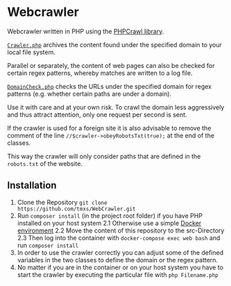 # Webcrawler

Webcrawler written in PHP using the [PHPCrawl library](http://phpcrawl.cuab.de/).

[`Crawler.php`](Crawler.php) archives the content found under the specified domain to your local file system.

Parallel or separately, the content of web pages can also be checked for certain regex patterns, whereby matches are written to a log file.

[`DomainCheck.php`](DomainCheck.php) checks the URLs under the specified domain for regex patterns (e.g. whether certain paths are under a domain).

Use it with care and at your own risk.
To crawl the domain less aggressively and thus attract attention, only one request per second is sent.

If the crawler is used for a foreign site it is also advisable to remove the comment of the line `//$crawler->obeyRobotsTxt(true);` at the end of the classes.

This way the crawler will only consider paths that are defined in the `robots.txt` of the website.


## Installation

1. Clone the Repository `git clone https://github.com/tmxs/WebCrawler.git`
2. Run `composer install` (in the project root folder) if you have PHP installed on your host system
2.1 Otherwise use a simple [Docker environment](https://github.com/tmxs/DockerTemplates/tree/master/Minimal-PHP-MySQL)
2.2 Move the content of this repository to the src-Directory
2.3 Then log into the container with `docker-compose exec web bash` and run `composer install`
3. In order to use the crawler correctly you can adjust some of the defined variables in the two classes to define the domain or the regex pattern.
4. No matter if you are in the container or on your host system you have to start the crawler by executing the particular file with `php Filename.php`
